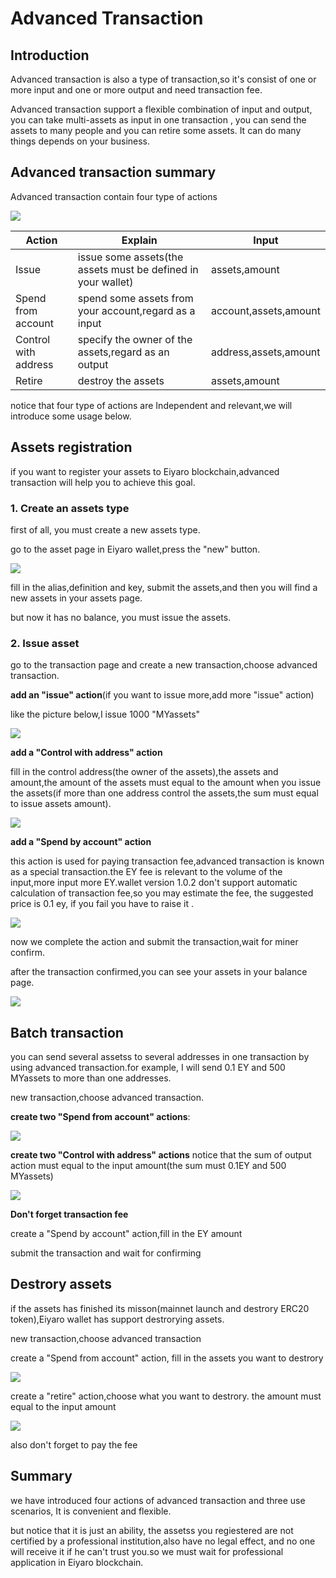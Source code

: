 # Advanced Transaction

## Introduction

Advanced transaction is also a type of transaction,so it's consist of  one or more input and one or more output and need transaction fee.

Advanced transaction support a flexible combination of input and output, you can take multi-assets as input in one transaction , you can send the assets to many people and you can retire some assets. It can do many things depends on your business.

## Advanced transaction summary

Advanced transaction contain four type of actions

![](images/advanced_transaction_summary.png)

| Action     | Explain     |Input      |
| ---- | ---- | ---- |
| Issue     |issue some assets(the assets must be defined in your wallet)      | assets,amount     |
| Spend from account     | spend some assets from your account,regard as a input     | account,assets,amount     |
| Control with address     | specify the owner of the assets,regard as an output     |address,assets,amount      |
| Retire     |destroy the assets      |assets,amount      |

notice that four type of actions are Independent and relevant,we will introduce some usage below.

## Assets registration

if you want to register your assets to Eiyaro blockchain,advanced transaction will help you to achieve this goal.

### 1. Create an assets type

first of all, you must create a new assets type.

go to the asset page in Eiyaro wallet,press the "new" button.

![](images/advanced_transaction_new_assets.png)

fill in the alias,definition and key, submit the assets,and then you will find a new assets in your assets page.

but now it has no balance, you must issue the assets.

### 2. Issue asset

go to the transaction page and create a new transaction,choose advanced transaction.  

**add an "issue" action**(if you want to issue more,add more "issue" action)

like the picture below,I issue 1000 "MYassets"

![](images/advanced_transaction_issue_new.png)

**add a "Control with address" action**

fill in the control address(the owner of the assets),the assets and amount,the amount of the assets must equal to the amount when you issue the assets(if more than one address control the assets,the sum must equal to issue assets amount).

![](images/advanced_transaction_control_with_address.png)  

**add a "Spend by account" action**

this action is used for paying transaction fee,advanced transaction is known as a special transaction.the EY fee is relevant to the volume of the input,more input more EY.wallet version 1.0.2 don't support automatic calculation of transaction fee,so you may estimate the fee, the suggested price is 0.1 ey, if you fail you have to raise it .

![](images/advanced_transaction_spend_from_account.png)

now we complete the action and submit the transaction,wait for miner confirm.

after the transaction confirmed,you can see your assets in your balance page.

![](images/advanced_transaction_new_assets_balance.png)

## Batch transaction

you can send several assetss to several addresses in one transaction by using advanced transaction.for example, I will send 0.1 EY and 500 MYassets to more than one addresses.

new transaction,choose advanced transaction.

**create two "Spend from account" actions**:

![](images/advanced_transaction_batch_transaction.png)

**create two "Control with address" actions**
notice that the sum of output action must equal to the input amount(the sum must 0.1EY and 500 MYassets)

![](images/advanced_transaction_batch_address.png)

**Don't forget transaction fee**

create a "Spend by account" action,fill in the EY amount

submit the transaction and wait for confirming

## Destrory assets

if the assets has finished its misson(mainnet launch and destrory ERC20 token),Eiyaro wallet has support destrorying assets.

new transaction,choose advanced transaction

create a "Spend from account" action, fill in the assets you want to destrory

![](images/advanced_transaction_retire_assets.png)

create a "retire" action,choose what you want to destrory. the amount must equal to the input amount 

![](images/advanced_transaction_retire.png)

also don't forget to pay the fee

## Summary

we have introduced four actions of advanced transaction and three use scenarios, It is convenient and flexible.

but notice that it is just an ability, the assetss you regiestered are not certified by a professional institution,also have no legal effect, and no one will receive it if he can't trust you.so we must wait for professional application in Eiyaro blockchain.


